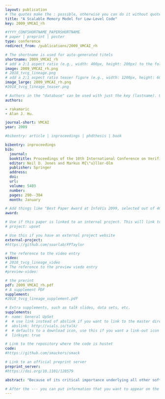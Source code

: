 ```yaml
---
layout: publication
# The quotes make the : possible, otherwise you can do it without quotes
title: "A Scalable Memory Model for Low-Level Code"
key: 2009_VMCAI_rh

#YYYY_CONFSHORTNAME_PAPERSHORTNAME
# paper | preprint | poster
type: conference
redirect_from: /publications/2009_VMCAI_rh

# The shortname is used for auto-generated titels
shortname: 2009_VMCAI_rh
# add a 2:1 aspect ratio (e.g., width: 400px, height: 200px) to the folder /assets/images/papers/
image: 2009_VMCAI_rh.png
# 2018_tvcg_lineage.png
# add a 2:1 aspect ratio teaser figure (e.g., width: 1200px, height: 600px) to the folder /assets/images/papers/
image_large: 2009_VMCAI_rh.png
#2018_tvcg_lineage_teaser.png

# Authors in the "database" can be used with just the key (lastname). Others can be written properly.
authors:

- rakamaric
- Alan J. Hu.

journal-short: VMCAI
year: 2009

#bibentry: article | inproceedings | phdthesis | book

bibentry: inproceedings
bib:
  journal:
  booktitle: Proceedings of the 10th International Conference on Verification, Model Checking and Abstract Interpretation (VMCAI 2009)
  editor: Neil D. Jones and Markus M{\"u}ller-Olm
  publisher: Springer
  address: 
  doi: 
  url: 
  volume: 5403
  number: 
  pages: 290--304
  month: January

# Add things like "Best Paper Award at InfoVis 2099, selected out of 4000 submissions"
award:

# Use if this paper is linked to an internal project. This will link to the project site
# project: upset

# Use this if you have an external project website
external-project: 
#https://github.com/soarlab/FPTaylor

# The reference to the video entry
video:
# 2018_tvcg_lineage_video
# The reference to the preview viedo entry
#preview-video:

# the prerint
pdf: 2009_VMCAI_rh.pdf
# A supplement PDF
supplement: 
#2018_tvcg_lineage_supplement.pdf

# Extra supplements, such as talk slides, data sets, etc.
supplements:
#- name: General UpSet
#  # use link instead of abslink if you want to link to the master directory
#  abslink: http://vials.io/talk/
#  # defaults to a download icon, use this if you want a link-out icon
#  linksym: true

# Link to the repository where the code is hostet
code: 
#https://github.com/smackers/smack

# Link to an official preprint server
preprint_server: 
#https://doi.org/10.1101/128579

abstract: "Because of its critical importance underlying all other software, low-level system software is among the most important targets for formal verification. Low-level systems software must sometimes make type-unsafe memory accesses, but because of the vast size of available heap memory in today’s computer systems, faithfully representing each memory allocation and access does not scale when analyzing large programs. Instead, verification tools rely on abstract memory models to represent the program heap. This paper reports on two related investigations to develop an accurate (i.e., providing a useful level of soundness and precision) and scalable memory model: First, we compare a recently introduced memory model, specifically designed to more accurately model low-level memory accesses in systems code, to an older, widely adopted memory model. Unfortunately, we find that the newer memory model scales poorly compared to the earlier, less accurate model. Next, we investigate how to improve the soundness of the less accurate model. A direct approach is to add assertions to the code that each memory access does not break the assumptions of the memory model, but this causes verification complexity to blow-up. Instead, we develop a novel, extremely lightweight static analysis that quickly and conservatively guarantees that most memory accesses safely respect the assumptions of the memory model, thereby eliminating almost all of these extra type-checking assertions. Furthermore, this analysis allows us to create automatically memory models that flexibly use the more scalable memory model for most of memory, but resorting to a more accurate model for memory accesses that might need it."

# After the --- you can put information that you want to appear on the website using markdown formatting or HTML. A good example are acknowledgements, extra references, an erratum, etc.
---
```

